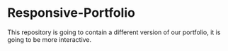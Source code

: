 # Responsive-Portfolio
This repository is going to contain a different version of our portfolio, it is going to be more interactive.
